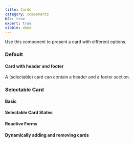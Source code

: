 ```yaml
---
title: Cards
category: components
b2c: true
expert: true
stable: done
---
```


Use this component to present a card with different options.

### Default

<!-- example(card) -->

#### Card with header and footer
A (selectable) card can contain a header and a footer section.

<!-- example(card-header-footer) -->

### Selectable Card

#### Basic

<!-- example(selectable-card-basic) -->

#### Selectable Card States

<!-- example(selectable-card-states) -->

#### Reactive Forms

<!-- example(selectable-card-reactive) -->

#### Dynamically adding and removing cards

<!-- example(selectable-card-dynamic) -->
